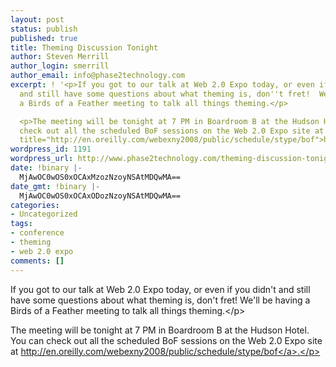 ```yaml
---
layout: post
status: publish
published: true
title: Theming Discussion Tonight
author: Steven Merrill
author_login: smerrill
author_email: info@phase2technology.com
excerpt: ! '<p>If you got to our talk at Web 2.0 Expo today, or even if you didn''t
  and still have some questions about what theming is, don''t fret!  We''ll be having
  a Birds of a Feather meeting to talk all things theming.</p>

  <p>The meeting will be tonight at 7 PM in Boardroom B at the Hudson Hotel. You can
  check out all the scheduled BoF sessions on the Web 2.0 Expo site at <a href="http://en.oreilly.com/webexny2008/public/schedule/stype/bof"
  title="http://en.oreilly.com/webexny2008/public/schedule/stype/bof">http://en.oreilly.com/webexny2008/public/schedule/stype/bof</a>.</p>'
wordpress_id: 1191
wordpress_url: http://www.phase2technology.com/theming-discussion-tonight/
date: !binary |-
  MjAwOC0wOS0xOCAxMzozNzoyNSAtMDQwMA==
date_gmt: !binary |-
  MjAwOC0wOS0xOCAxODozNzoyNSAtMDQwMA==
categories:
- Uncategorized
tags:
- conference
- theming
- web 2.0 expo
comments: []
---
```

<p>If you got to our talk at Web 2.0 Expo today, or even if you didn't and still have some questions about what theming is, don't fret!  We'll be having a Birds of a Feather meeting to talk all things theming.<&#47;p></p>
<p>The meeting will be tonight at 7 PM in Boardroom B at the Hudson Hotel. You can check out all the scheduled BoF sessions on the Web 2.0 Expo site at <a href="http:&#47;&#47;en.oreilly.com&#47;webexny2008&#47;public&#47;schedule&#47;stype&#47;bof" title="http:&#47;&#47;en.oreilly.com&#47;webexny2008&#47;public&#47;schedule&#47;stype&#47;bof">http:&#47;&#47;en.oreilly.com&#47;webexny2008&#47;public&#47;schedule&#47;stype&#47;bof<&#47;a>.<&#47;p></p>
